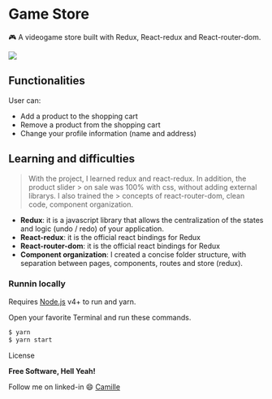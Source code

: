 # Game Store
:video_game: A videogame store built with Redux, React-redux and React-router-dom.

![](https://user-images.githubusercontent.com/68309624/100689173-b87ddd00-3362-11eb-9fa3-bd163acdcc1b.gif)

## Functionalities
User can:
- Add a product to the shopping cart
- Remove a product from the shopping cart
- Change your profile information (name and address)


## Learning and difficulties
> With the project, I learned redux and react-redux. In addition, the product slider > on sale was 100% with css, without adding external librarys. I also trained the > concepts of react-router-dom, clean code, component organization. 
- **Redux**: it is a javascript library that allows the centralization of the states and logic (undo / redo) of your application.
- **React-redux**: it is the official react bindings for Redux
- **React-router-dom**: it is the official react bindings for Redux
- **Component organization**: I created a concise folder structure, with separation between pages, components, routes and store (redux). 

### Runnin locally
Requires [Node.js](https://nodejs.org/) v4+ to run and yarn.

Open your favorite Terminal and run these commands.
```sh
$ yarn 
$ yarn start
```
  
  
License


  

**Free Software, Hell Yeah!**

Follow me on linked-in :smile: [Camille](https://www.linkedin.com/in/camille-gachido-b4809b1a4/)

